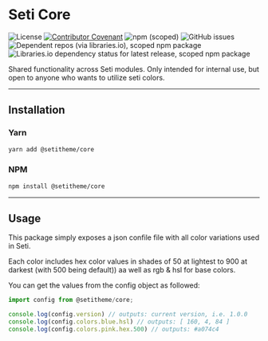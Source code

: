 # Seti Core
![License](https://img.shields.io/github/license/setitheme/seti?style=flat-square)
[![Contributor Covenant](https://img.shields.io/badge/Contributor%20Covenant-v2.0%20adopted-ff69b4.svg?style=flat-square)](code_of_conduct.md)
![npm (scoped)](https://img.shields.io/npm/v/setitheme/core)
![GitHub issues](https://img.shields.io/github/issues-raw/setitheme/core?style=flat-square)
![Dependent repos (via libraries.io), scoped npm package](https://img.shields.io/librariesio/dependent-repos/npm/@setitheme/core?style=flat-square)
![Libraries.io dependency status for latest release, scoped npm package](https://img.shields.io/librariesio/release/npm/setitheme/core?style=flat-square)

Shared functionality across Seti modules. Only intended for internal use, but open to anyone who wants to utilize seti colors.

---

## Installation

### Yarn
```sh
yarn add @setitheme/core
```

### NPM
```sh
npm install @setitheme/core
```

---

## Usage
This package simply exposes a json confile file with all color variations used in Seti.

Each color includes hex color values in shades of 50 at lightest to 900 at darkest (with 500 being default)) aa well as rgb & hsl for base colors.

You can get the values from the config object as followed:

```javascript
import config from @setitheme/core;

console.log(config.version) // outputs: current version, i.e. 1.0.0
console.log(config.colors.blue.hsl) // outputs: [ 160, 4, 84 ]
console.log(config.colors.pink.hex.500) // outputs: #a074c4
```

